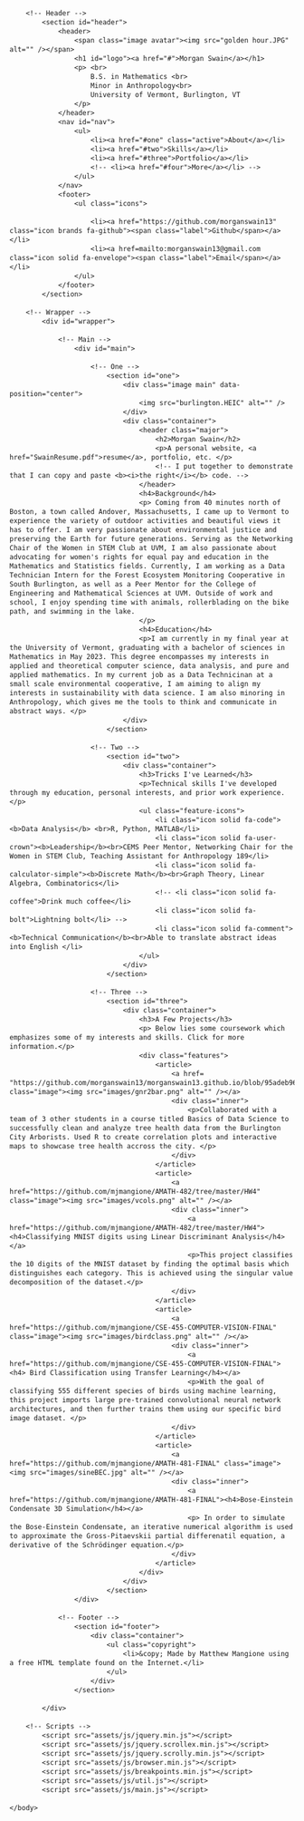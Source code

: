 <!DOCTYPE HTML>
<html>
	<head>
		<title>Morgan Swain</title>
		<meta charset="utf-8" />
		<meta name="viewport" content="width=device-width, initial-scale=1, user-scalable=no" />
		<link rel="stylesheet" href="assets/css/main.css" />
	</head>
	<body class="is-preload">

		<!-- Header -->
			<section id="header">
				<header>
					<span class="image avatar"><img src="golden hour.JPG" alt="" /></span>
					<h1 id="logo"><a href="#">Morgan Swain</a></h1>
					<p> <br>
						B.S. in Mathematics <br>
						Minor in Anthropology<br>
						University of Vermont, Burlington, VT
					</p>
				</header>
				<nav id="nav">
					<ul>
						<li><a href="#one" class="active">About</a></li>
						<li><a href="#two">Skills</a></li>
						<li><a href="#three">Portfolio</a></li>
						<!-- <li><a href="#four">More</a></li> -->
					</ul>
				</nav>
				<footer>
					<ul class="icons">

						<li><a href="https://github.com/morganswain13" class="icon brands fa-github"><span class="label">Github</span></a></li>
						<li><a href=mailto:morganswain13@gmail.com class="icon solid fa-envelope"><span class="label">Email</span></a></li>
					</ul>
				</footer>
			</section>

		<!-- Wrapper -->
			<div id="wrapper">

				<!-- Main -->
					<div id="main">

						<!-- One -->
							<section id="one">
								<div class="image main" data-position="center">
									<img src="burlington.HEIC" alt="" />
								</div>
								<div class="container">
									<header class="major">
										<h2>Morgan Swain</h2>
										<p>A personal website, <a href="SwainResume.pdf">resume</a>, portfolio, etc. </p> 
										<!-- I put together to demonstrate that I can copy and paste <b><i>the right</i></b> code. -->
									</header>
									<h4>Background</h4>
									<p> Coming from 40 minutes north of Boston, a town called Andover, Massachusetts, I came up to Vermont to experience the variety of outdoor activities and beautiful views it has to offer. I am very passionate about environmental justice and preserving the Earth for future generations. Serving as the Networking Chair of the Women in STEM Club at UVM, I am also passionate about advocating for women's rights for equal pay and education in the Mathematics and Statistics fields. Currently, I am working as a Data Technician Intern for the Forest Ecosystem Monitoring Cooperative in South Burlington, as well as a Peer Mentor for the College of Engineering and Mathematical Sciences at UVM. Outside of work and school, I enjoy spending time with animals, rollerblading on the bike path, and swimming in the lake.  
									</p>
									<h4>Education</h4>
									<p>I am currently in my final year at the University of Vermont, graduating with a bachelor of sciences in Mathematics in May 2023. This degree encompasses my interests in applied and theoretical computer science, data analysis, and pure and applied mathematics. In my current job as a Data Technicinan at a small scale environmental cooperative, I am aiming to align my interests in sustainability with data science. I am also minoring in Anthropology, which gives me the tools to think and communicate in abstract ways. </p>
								</div>
							</section>

						<!-- Two -->
							<section id="two">
								<div class="container">
									<h3>Tricks I've Learned</h3>
									<p>Technical skills I've developed through my education, personal interests, and prior work experience.</p>
									<ul class="feature-icons">
										<li class="icon solid fa-code"><b>Data Analysis</b> <br>R, Python, MATLAB</li>
										<li class="icon solid fa-user-crown"><b>Leadership</b><br>CEMS Peer Mentor, Networking Chair for the Women in STEM Club, Teaching Assistant for Anthropology 189</li>
										<li class="icon solid fa-calculator-simple"><b>Discrete Math</b><br>Graph Theory, Linear Algebra, Combinatorics</li>
										<!-- <li class="icon solid fa-coffee">Drink much coffee</li>
										<li class="icon solid fa-bolt">Lightning bolt</li> -->
										<li class="icon solid fa-comment"><b>Technical Communication</b><br>Able to translate abstract ideas into English </li>
									</ul>
								</div>
							</section>

						<!-- Three -->
							<section id="three">
								<div class="container">
									<h3>A Few Projects</h3>
									<p> Below lies some coursework which emphasizes some of my interests and skills. Click for more information.</p>
									<div class="features">
										<article>
											<a href= "https://github.com/morganswain13/morganswain13.github.io/blob/95adeb96218298b75726651af6e6cf3debd529c8/Burlington%20Tree%20Health%20Project.pdf" class="image"><img src="images/gnr2bar.png" alt="" /></a>
											<div class="inner">
												<p>Collaborated with a team of 3 other students in a course titled Basics of Data Science to successfully clean and analyze tree health data from the Burlington City Arborists. Used R to create correlation plots and interactive maps to showcase tree health accross the city. </p>
											</div>
										</article>
										<article>
											<a href="https://github.com/mjmangione/AMATH-482/tree/master/HW4" class="image"><img src="images/vcols.png" alt="" /></a>
											<div class="inner">
												<a href="https://github.com/mjmangione/AMATH-482/tree/master/HW4"><h4>Classifying MNIST digits using Linear Discriminant Analysis</h4></a>
												<p>This project classifies the 10 digits of the MNIST dataset by finding the optimal basis which distinguishes each category. This is achieved using the singular value decomposition of the dataset.</p>
											</div>
										</article>
										<article>
											<a href="https://github.com/mjmangione/CSE-455-COMPUTER-VISION-FINAL" class="image"><img src="images/birdclass.png" alt="" /></a>
											<div class="inner">
												<a href="https://github.com/mjmangione/CSE-455-COMPUTER-VISION-FINAL"><h4> Bird Classification using Transfer Learning</h4></a>
												<p>With the goal of classifying 555 different species of birds using machine learning, this project imports large pre-trained convolutional neural network architectures, and then further trains them using our specific bird image dataset. </p>
											</div>
										</article>
										<article>
											<a href="https://github.com/mjmangione/AMATH-481-FINAL" class="image"><img src="images/sineBEC.jpg" alt="" /></a>
											<div class="inner">
												<a href="https://github.com/mjmangione/AMATH-481-FINAL"><h4>Bose-Einstein Condensate 3D Simulation</h4></a>
												<p> In order to simulate the Bose-Einstein Condensate, an iterative numerical algorithm is used to approximate the Gross-Pitaevskii partial differenatil equation, a derivative of the Schrödinger equation.</p>
											</div>
										</article>
									</div>
								</div>
							</section>
					</div>

				<!-- Footer -->
					<section id="footer">
						<div class="container">
							<ul class="copyright">
								<li>&copy; Made by Matthew Mangione using a free HTML template found on the Internet.</li>
							</ul>
						</div>
					</section>

			</div>

		<!-- Scripts -->
			<script src="assets/js/jquery.min.js"></script>
			<script src="assets/js/jquery.scrollex.min.js"></script>
			<script src="assets/js/jquery.scrolly.min.js"></script>
			<script src="assets/js/browser.min.js"></script>
			<script src="assets/js/breakpoints.min.js"></script>
			<script src="assets/js/util.js"></script>
			<script src="assets/js/main.js"></script>

	</body>
</html>

